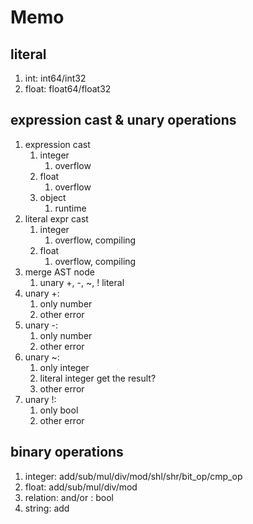 # Memo

## literal

1. int: int64/int32
2. float: float64/float32

## expression cast & unary operations

1. expression cast
   1. integer
      1. overflow
   2. float
      1. overflow
   3. object
      1. runtime
2. literal expr cast
   1. integer
      1. overflow, compiling
   2. float
      1. overflow, compiling
3. merge AST node
   1. unary +, -, ~, ! literal
4. unary +:
   1. only number
   2. other error
5. unary -:
   1. only number
   2. other error
6. unary ~:
   1. only integer
   2. literal integer get the result?
   3. other error
7. unary !:
   1. only bool
   2. other error

## binary operations

1. integer: add/sub/mul/div/mod/shl/shr/bit_op/cmp_op
2. float: add/sub/mul/div/mod
3. relation: and/or : bool
4. string: add
